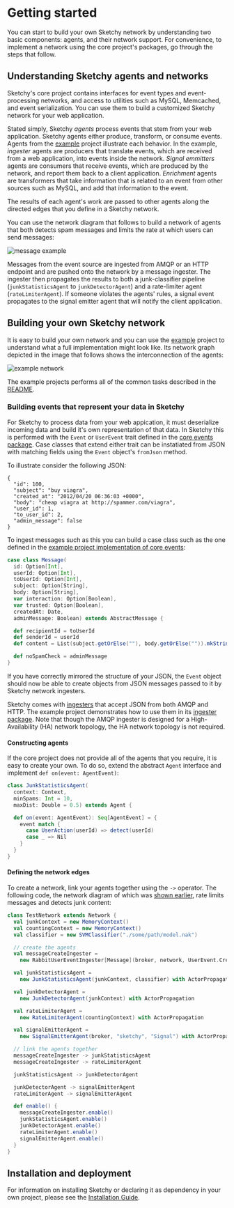 # Getting started

You can start to build your own Sketchy network by understanding two basic components: agents, and their network support. For convenience, to implement a network using the core project's packages, go through the steps that follow.

## Understanding Sketchy agents and networks

Sketchy's core project contains interfaces for event types and
event-processing networks, and access to utilities such as MySQL, Memcached,
and event serialization. You can use them to build a customized Sketchy
network for your web application.

Stated simply, Sketchy _agents_ process events that stem from your web
application. Sketchy agents either produce, transform, or consume events.
Agents from the [example](/example/) project illustrate each behavior.
In the example, _ingester_ agents are producers that translate events, which
are received from a web application, into events inside the network. _Signal
emmitters_ agents are consumers that receive events, which are produced by the
network, and report them back to a client application. _Enrichment_ agents are
transformers that take information that is related to an event from other
sources such as MySQL, and add that information to the event.

The results of each agent's work are passed to other agents along the directed
edges that you define in a Sketchy network.

You can use the network diagram that follows to build a network of agents that
both detects spam messages and limits the rate at which users can send
messages:

![message example](https://github.com/soundcloud/sketchy-core/blob/master/config/img/message.png?raw=true)

Messages from the event source are ingested from AMQP or an HTTP endpoint and
are pushed onto the network by a message ingester. The ingester then
propagates the results to both a junk-classifier pipeline
(`junkStatisticsAgent` to `junkDetectorAgent`) and a rate-limiter agent
(`rateLimiterAgent`). If someone violates the agents' rules, a signal event
propagates to the signal emitter agent that will notify the client
application.


## Building your own Sketchy network

It is easy to build your own network and you can use the [example](/example/)
project to understand what a full implementation might look like. Its network
graph depicted in the image that follows shows the interconnection of the
agents:

![example network](https://github.com/soundcloud/sketchy-core/blob/master/config/img/example.png?raw=true)

The example projects performs all of the common tasks described in the
[README](/README.md).

### Building events that represent your data in Sketchy

For Sketchy to process data from your web appication, it must deserialize
incoming data and build it's own representation of that data. In Sketchy this is
performed with the `Event` or `UserEvent` trait defined in the [core events
package](/core/src/main/scala/com.soundcloud.sketchy/events/Events.scala). Case
classes that extend either trait can be instatiated from JSON with matching
fields using the `Event` object's `fromJson` method.

To illustrate consider the following JSON:

```
{
  "id": 100,
  "subject": "buy viagra",
  "created_at": "2012/04/20 06:36:03 +0000",
  "body": "cheap viagra at http://spammer.com/viagra",
  "user_id": 1,
  "to_user_id": 2,
  "admin_message": false
}
```

To ingest messages such as this you can build a case class such as the one
defined in the [example project implementation of core
events](/example/src/main/scala/com.soundcloud.example/events/Events.scala):

```scala
case class Message(
  id: Option[Int],
  userId: Option[Int],
  toUserId: Option[Int],
  subject: Option[String],
  body: Option[String],
  var interaction: Option[Boolean],
  var trusted: Option[Boolean],
  createdAt: Date,
  adminMessage: Boolean) extends AbstractMessage {

  def recipientId = toUserId
  def senderId = userId
  def content = List(subject.getOrElse(""), body.getOrElse("")).mkString(" ")

  def noSpamCheck = adminMessage
}
```

If you have correctly mirrored the structure of your JSON, the `Event` object
should now be able to create objects from JSON messages passed to it by
Sketchy network ingesters.

Sketchy comes with
[ingesters](/core/src/main/scala/com.soundcloud.sketchy/ingester/Ingester.scala)
that accept JSON from both AMQP and HTTP. The example project demonstrates how
to use them in its [ingester package](/example/src/main/scala/com.soundcloud.example/ingester/Ingester.scala).
Note that though the AMQP ingester is designed for a High-Availability (HA)
network topology, the HA network topology is not required.


#### Constructing agents

If the core project does not provide all of the agents that you require, it is
easy to create your own. To do so, extend the abstract `Agent` interface and
implement `def on(event: AgentEvent)`:

```scala
class JunkStatisticsAgent(
  context: Context,
  minSpams: Int = 10,
  maxDist: Double = 0.5) extends Agent {

  def on(event: AgentEvent): Seq[AgentEvent] = {
    event match {
      case UserAction(userId) => detect(userId)
      case _ => Nil
    }
  }
}
```

#### Defining the network edges

To create a network, link your agents together using the `->` operator. The
following code, the network diagram of which was [shown
earlier](#understanding-sketchy-agents-and-networks), rate limits messages and
detects junk content:

```scala
class TestNetwork extends Network {
  val junkContext = new MemoryContext()
  val countingContext = new MemoryContext()
  val classifier = new SVMClassifier("./some/path/model.nak")

  // create the agents
  val messageCreateIngester =
    new RabbitUserEventIngester[Message](broker, network, UserEvent.Create, "Message")

  val junkStatisticsAgent =
    new JunkStatisticsAgent(junkContext, classifier) with ActorPropagation

  val junkDetectorAgent =
    new JunkDetectorAgent(junkContext) with ActorPropagation

  val rateLimiterAgent =
    new RateLimiterAgent(countingContext) with ActorPropagation

  val signalEmitterAgent =
    new SignalEmitterAgent(broker, "sketchy", "Signal") with ActorPropagation

  // link the agents together
  messageCreateIngester -> junkStatisticsAgent
  messageCreateIngester -> rateLimiterAgent

  junkStatisticsAgent -> junkDetectorAgent

  junkDetectorAgent -> signalEmitterAgent
  rateLimiterAgent -> signalEmitterAgent

  def enable() {
    messageCreateIngester.enable()
    junkStatisticsAgent.enable()
    junkDetectorAgent.enable()
    rateLimiterAgent.enable()
    signalEmitterAgent.enable()
  }
}
```

## Installation and deployment

For information on installing Sketchy or declaring it as dependency in your
own project, please see the [Installation Guide](doc/INSTALLATION.md).

